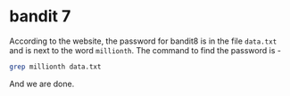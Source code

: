 # bandit 7
According to the website, the password for bandit8 is in the file `data.txt` and is next to the word `millionth`. The command to find the password is -

```bash
grep millionth data.txt
```
And we are done.